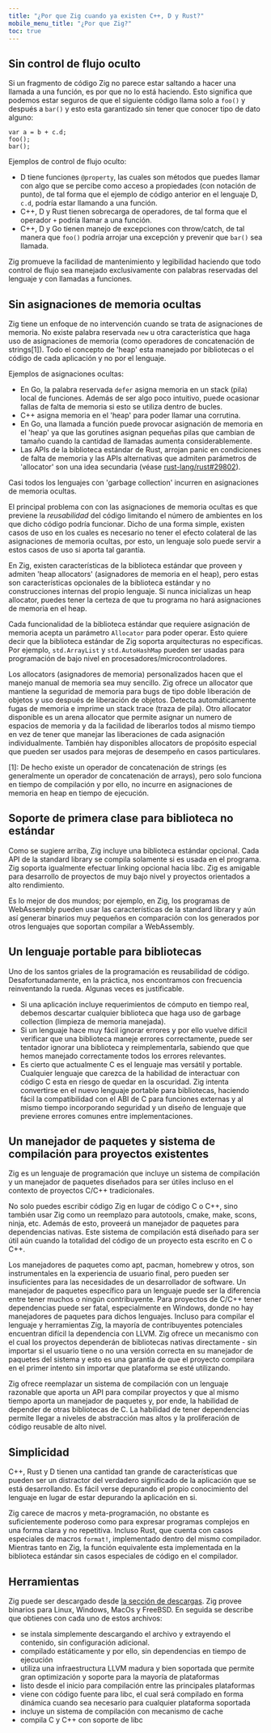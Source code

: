 ```yaml
---
title: "¿Por que Zig cuando ya existen C++, D y Rust?"
mobile_menu_title: "¿Por que Zig?"
toc: true
---
```



## Sin control de flujo oculto

Si un fragmento de código Zig no parece estar saltando a hacer una llamada a una función, es por que no lo está haciendo. Esto significa que podemos estar seguros de que el siguiente código llama solo a `foo()` y después a `bar()` y esto esta garantizado sin tener que conocer tipo de dato alguno:

```zig
var a = b + c.d;
foo();
bar();
```
Ejemplos de control de flujo oculto:

- D tiene funciones `@property`, las cuales son métodos que puedes llamar con algo que se percibe como acceso a propiedades (con notación de punto), de tal forma que el ejemplo de código anterior en el lenguaje D, `c.d`, podría estar llamando a una función.
- C++, D y Rust tienen sobrecarga de operadores, de tal forma que el operador `+` podría llamar a una función.
- C++, D y Go tienen manejo de excepciones con throw/catch, de tal manera que `foo()` podría arrojar una excepción y prevenir que `bar()` sea llamada.

Zig promueve la facilidad de mantenimiento y legibilidad haciendo que todo control de flujo sea manejado exclusivamente con palabras reservadas del lenguaje y con llamadas a funciones.

## Sin asignaciones de memoria ocultas

Zig tiene un enfoque de no intervención cuando se trata de asignaciones de memoria. No existe palabra reservada `new` u otra característica que haga uso de asignaciones de memoria (como operadores de concatenación de strings[1]). Todo el concepto de 'heap' esta manejado por bibliotecas o el código de cada aplicación y no por el lenguaje.

Ejemplos de asignaciones ocultas:

* En Go, la palabra reservada `defer` asigna memoria en un stack (pila) local de funciones. Además de ser algo poco intuitivo, puede ocasionar fallas de falta de memoria si esto se utiliza dentro de bucles.
* C++ asigna memoria en el 'heap' para poder llamar una corrutina.
* En Go, una llamada a función puede provocar asignación de memoria en el 'heap' ya que las gorutines asignan pequeñas pilas que cambian de tamaño cuando la cantidad de llamadas aumenta considerablemente.
* Las APIs de la biblioteca estándar de Rust, arrojan panic en condiciones de falta de memoria y las APIs alternativas que admiten parámetros de 'allocator' son una idea secundaria (véase [rust-lang/rust#29802](https://github.com/rust-lang/rust/issues/29802)).

Casi todos los lenguajes con 'garbage collection' incurren en asignaciones de memoria ocultas.

El principal problema con con las asignaciones de memoria ocultas es que previene la *reusabilidad* del código limitando el número de ambientes en los que dicho código podría funcionar. Dicho de una forma simple, existen casos de uso en los cuales es necesario no tener el efecto colateral de las asignaciones de memoria ocultas, por esto, un lenguaje solo puede servir a estos casos de uso si aporta tal garantía.

En Zig, existen características de la biblioteca estándar que proveen y admiten 'heap allocators' (asignadores de memoria en el heap), pero estas son características opcionales de la biblioteca estándar y no construcciones internas del propio lenguaje. Si nunca inicializas un heap allocator, puedes tener la certeza de que tu programa no hará asignaciones de memoria en el heap.

Cada funcionalidad de la biblioteca estándar que requiere asignación de memoria acepta un parámetro `Allocator` para poder operar. Esto quiere decir que la biblioteca estándar de Zig soporta arquitecturas no especificas. Por ejemplo, `std.ArrayList` y `std.AutoHashMap` pueden ser usadas para programación de bajo nivel en procesadores/microcontroladores.

Los allocators (asignadores de memoria) personalizados hacen que el manejo manual de memoria sea muy sencillo. Zig ofrece un allocator que mantiene la seguridad de memoria para bugs de tipo doble liberación de objetos y uso después de liberación de objetos. Detecta automáticamente fugas de memoria e imprime un stack trace (traza de pila). Otro allocator disponible es un arena allocator que permite asignar un numero de espacios de memoria y da la facilidad de liberarlos todos al mismo tiempo en vez de tener que manejar las liberaciones de cada asignación individualmente. También hay disponibles allocators de propósito especial que pueden ser usados para mejoras de desempeño en casos particulares.

[1]: De hecho existe un operador de concatenación de strings (es generalmente un operador de concatenación de arrays), pero solo funciona en tiempo de compilación y por ello, no incurre en asignaciones de memoria en heap en tiempo de ejecución.

## Soporte de primera clase para biblioteca no estándar

Como se sugiere arriba, Zig incluye una biblioteca estándar opcional. Cada API de la standard library se compila solamente si es usada en el programa. Zig soporta igualmente efectuar linking opcional hacia libc. Zig es amigable para desarrollo de proyectos de muy bajo nivel y proyectos orientados a alto rendimiento.

Es lo mejor de dos mundos; por ejemplo, en Zig, los programas de WebAssembly pueden usar las características de la standard library y aún así generar binarios muy pequeños en comparación con los generados por otros lenguajes que soportan compilar a WebAssembly.

## Un lenguaje portable para bibliotecas

Uno de los santos griales de la programación es reusabilidad de código. Desafortunadamente, en la práctica, nos encontramos con frecuencia reinventando la rueda. Algunas veces es justificable.

* Si una aplicación incluye requerimientos de cómputo en tiempo real, debemos descartar cualquier biblioteca que haga uso de garbage collection (limpieza de memoria manejada).
* Si un lenguaje hace muy fácil ignorar errores y por ello vuelve difícil verificar que una biblioteca maneje errores correctamente, puede ser tentador ignorar una biblioteca y reimplementarla, sabiendo que que hemos manejado correctamente todos los errores relevantes. 
* Es cierto que actualmente C es el lenguaje mas versátil y portable. Cualquier lenguaje que carezca de la habilidad de interactuar con código C esta en riesgo de quedar en la oscuridad. Zig intenta convertirse en el nuevo lenguaje portable para bibliotecas, haciendo fácil la compatibilidad con el ABI de C para funciones externas y al mismo tiempo incorporando seguridad y un diseño de lenguaje que previene errores comunes entre implementaciones.

## Un manejador de paquetes y sistema de compilación para proyectos existentes

Zig es un lenguaje de programación que incluye un sistema de compilación y un manejador de paquetes diseñados para ser útiles incluso en el contexto de proyectos C/C++ tradicionales.

No solo puedes escribir código Zig en lugar de código C o C++, sino también usar Zig como un reemplazo para autotools, cmake, make, scons, ninja, etc. Además de esto, proveerá un manejador de paquetes para dependencias nativas. Este sistema de compilación está diseñado para ser útil aún cuando la totalidad del código de un proyecto esta escrito en C o C++.

Los manejadores de paquetes como apt, pacman, homebrew y otros, son instrumentales en la experiencia de usuario final, pero pueden ser insuficientes para las necesidades de un desarrollador de software. Un manejador de paquetes específico para un lenguaje puede ser la diferencia entre tener muchos o ningún contribuyente. Para proyectos de C/C++ tener dependencias puede ser fatal, especialmente en Windows, donde no hay manejadores de paquetes para dichos lenguajes. Incluso para compilar el lenguaje y herramientas Zig, la mayoría de contribuyentes potenciales encuentran difícil la dependencia con LLVM. Zig ofrece un mecanismo con el cual los proyectos dependerán de bibliotecas nativas directamente - sin importar si el usuario tiene o no una versión correcta en su manejador de paquetes del sistema y esto es una garantía de que el proyecto compilara en el primer intento sin importar que plataforma se esté utilizando.

Zig ofrece reemplazar un sistema de compilación con un lenguaje razonable que aporta un API para compilar proyectos y que al mismo tiempo aporta un manejador de paquetes y, por ende, la habilidad de depender de otras bibliotecas de C. La habilidad de tener dependencias permite llegar a niveles de abstracción mas altos y la proliferación de código reusable de alto nivel.

## Simplicidad

C++, Rust y D tienen una cantidad tan grande de características que pueden ser un distractor del verdadero significado de la aplicación que se está desarrollando. Es fácil verse depurando el propio conocimiento del lenguaje en lugar de estar depurando la aplicación en si.

Zig carece de macros y meta-programación, no obstante es suficientemente poderoso como para expresar programas complejos en una forma clara y no repetitiva. Incluso Rust, que cuenta con casos especiales de macros `format!`, implementado dentro del mismo compilador. Mientras tanto en Zig, la función equivalente esta implementada en la biblioteca estándar sin casos especiales de código en el compilador.

## Herramientas

Zig puede ser descargado desde [la sección de descargas](/download/). Zig provee binarios para Linux, Windows, MacOs y FreeBSD. En seguida se describe que obtienes con cada uno de estos archivos:

* se instala simplemente descargando el archivo y extrayendo el contenido, sin configuración adicional.
* compilado estáticamente y por ello, sin dependencias en tiempo de ejecución
* utiliza una infraestructura LLVM madura y bien soportada que permite gran optimización y soporte para la mayoría de plataformas
* listo desde el inicio para compilación entre las principales plataformas
* viene con código fuente para libc, el cual será compilado en forma dinámica cuando sea necesario para cualquier plataforma soportada
* incluye un sistema de compilación con mecanismo de cache
* compila C y C++ con soporte de libc